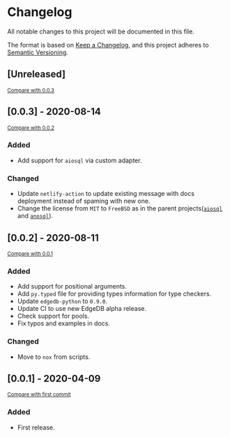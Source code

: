 # Changelog
All notable changes to this project will be documented in this file.

The format is based on [Keep a Changelog](https://keepachangelog.com/en/1.0.0/),
and this project adheres to [Semantic Versioning](https://semver.org/spec/v2.0.0.html).

## [Unreleased]

<small>[Compare with 0.0.3](https://github.com/nsidnev/edgeql-queries/compare/0.0.3...HEAD)</small>

## [0.0.3] - 2020-08-14
<small>[Compare with 0.0.2](https://github.com/nsidnev/edgeql-queries/compare/0.0.2...0.0.3)</small>

### Added

* Add support for `aiosql` via custom adapter.

### Changed

* Update `netlify-action` to update existing message with docs deployment instead of spaming with new one.
* Change the license from `MIT` to `FreeBSD` as in the parent projects([`aiosql`](https://github.com/nackjicholson/aiosql) and [`anosql`](https://github.com/honza/anosql)).

## [0.0.2] - 2020-08-11
<small>[Compare with 0.0.1](https://github.com/nsidnev/edgeql-queries/compare/0.0.1...0.0.2)</small>

### Added

* Add support for positional arguments.
* Add `py.typed` file for providing types information for type checkers.
* Update `edgedb-python` to `0.9.0`.
* Update CI to use new EdgeDB alpha release.
* Check support for pools.
* Fix typos and examples in docs.

### Changed

* Move to `nox` from scripts.

## [0.0.1] - 2020-04-09

<small>[Compare with first commit](https://github.com/nsidnev/edgeql-queries/compare/8ccbf7955a1e158f58a978b18e662c9bf137f5a5...0.0.1)</small>

### Added

* First release.
